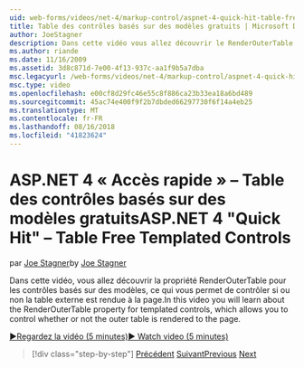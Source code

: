 ```yaml
---
uid: web-forms/videos/net-4/markup-control/aspnet-4-quick-hit-table-free-templated-controls
title: Table des contrôles basés sur des modèles gratuits | Microsoft Docs
author: JoeStagner
description: Dans cette vidéo vous allez découvrir le RenderOuterTable propriété pour les contrôles basés sur des modèles, ce qui vous permet de contrôler la table externe soit ou non restituer...
ms.author: riande
ms.date: 11/16/2009
ms.assetid: 3d8c871d-7e00-4f13-937c-aa1f9b5a7dba
msc.legacyurl: /web-forms/videos/net-4/markup-control/aspnet-4-quick-hit-table-free-templated-controls
msc.type: video
ms.openlocfilehash: e00cf8d29fc46e55c8f886ca23b33ea18a6bd489
ms.sourcegitcommit: 45ac74e400f9f2b7dbded66297730f6f14a4eb25
ms.translationtype: MT
ms.contentlocale: fr-FR
ms.lasthandoff: 08/16/2018
ms.locfileid: "41823624"
---
```

<a name="aspnet-4-quick-hit--table-free-templated-controls"></a><span data-ttu-id="4cd2f-103">ASP.NET 4 « Accès rapide » – Table des contrôles basés sur des modèles gratuits</span><span class="sxs-lookup"><span data-stu-id="4cd2f-103">ASP.NET 4 "Quick Hit" – Table Free Templated Controls</span></span>
====================
<span data-ttu-id="4cd2f-104">par [Joe Stagner](https://github.com/JoeStagner)</span><span class="sxs-lookup"><span data-stu-id="4cd2f-104">by [Joe Stagner](https://github.com/JoeStagner)</span></span>

<span data-ttu-id="4cd2f-105">Dans cette vidéo, vous allez découvrir la propriété RenderOuterTable pour les contrôles basés sur des modèles, ce qui vous permet de contrôler si ou non la table externe est rendue à la page.</span><span class="sxs-lookup"><span data-stu-id="4cd2f-105">In this video you will learn about the RenderOuterTable property for templated controls, which allows you to control whether or not the outer table is rendered to the page.</span></span> 

[<span data-ttu-id="4cd2f-106">&#9654;Regardez la vidéo (5 minutes)</span><span class="sxs-lookup"><span data-stu-id="4cd2f-106">&#9654; Watch video (5 minutes)</span></span>](https://channel9.msdn.com/Blogs/ASP-NET-Site-Videos/aspnet-4-quick-hit-table-free-templated-controls)

> [!div class="step-by-step"]
> <span data-ttu-id="4cd2f-107">[Précédent](aspnet-4-quick-hit-new-rendering-option-for-check-box-lists-and-radio-button-lists.md)
> [Suivant](aspnet-4-quick-hit-tableless-menu-control.md)</span><span class="sxs-lookup"><span data-stu-id="4cd2f-107">[Previous](aspnet-4-quick-hit-new-rendering-option-for-check-box-lists-and-radio-button-lists.md)
[Next](aspnet-4-quick-hit-tableless-menu-control.md)</span></span>
